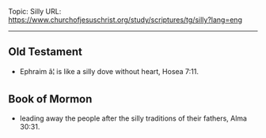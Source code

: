Topic: Silly
URL: https://www.churchofjesuschrist.org/study/scriptures/tg/silly?lang=eng

---

## Old Testament

- Ephraim â¦ is like a silly dove without heart, Hosea 7:11.

## Book of Mormon

- leading away the people after the silly traditions of their fathers, Alma 30:31.

